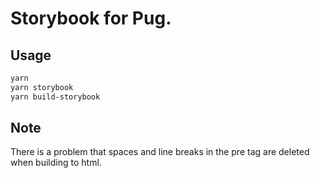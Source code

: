 # Storybook for Pug.

## Usage
```bash
yarn
yarn storybook
yarn build-storybook
```

## Note
There is a problem that spaces and line breaks in the pre tag are deleted when building to html.
